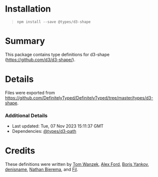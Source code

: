 # Installation
> `npm install --save @types/d3-shape`

# Summary
This package contains type definitions for d3-shape (https://github.com/d3/d3-shape/).

# Details
Files were exported from https://github.com/DefinitelyTyped/DefinitelyTyped/tree/master/types/d3-shape.

### Additional Details
 * Last updated: Tue, 07 Nov 2023 15:11:37 GMT
 * Dependencies: [@types/d3-path](https://npmjs.com/package/@types/d3-path)

# Credits
These definitions were written by [Tom Wanzek](https://github.com/tomwanzek), [Alex Ford](https://github.com/gustavderdrache), [Boris Yankov](https://github.com/borisyankov), [denisname](https://github.com/denisname), [Nathan Bierema](https://github.com/Methuselah96), and [Fil](https://github.com/Fil).
